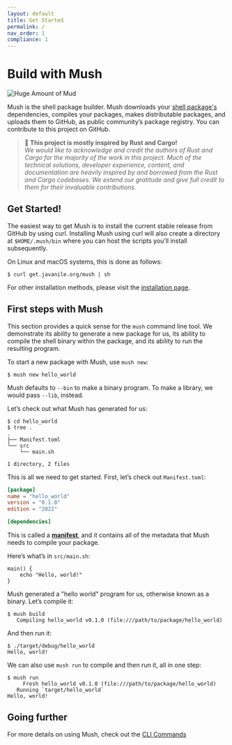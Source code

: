```yaml
---
layout: default
title: Get Started
permalink: /
nav_order: 1
compliance: 1
---
```


# Build with Mush

![Huge Amount of Mud](/assets/img/memes/meme-02.jpg)

Mush is the shell package builder. Mush downloads your [shell package's](/glossary/#shell-package) dependencies, 
compiles your packages, makes distributable packages, and uploads them to GitHub, 
as public community’s package registry. You can contribute to this project on GitHub.

> **📜 This project is mostly inspired by Rust and Cargo!**    
> _We would like to acknowledge and credit the authors of Rust and Cargo for the majority of the work in this project. Much of the technical solutions, developer experience, content, and documentation are heavily inspired by and borrowed from the Rust and Cargo codebases. We extend our gratitude and give full credit to them for their invaluable contributions._

## Get Started!

The easiest way to get Mush is to install the current stable release from GitHub by using curl.
Installing Mush using curl will also create a directory at `$HOME/.mush/bin` where you can host the scripts you'll install subsequently.

On Linux and macOS systems, this is done as follows:

```console
$ curl get.javanile.org/mush | sh
```

For other installation methods, please visit the [installation page](/installation).

## First steps with Mush

This section provides a quick sense for the `mush` command line tool. We
demonstrate its ability to generate a new package for us,
its ability to compile the shell binary within the package, and
its ability to run the resulting program.

To start a new package with Mush, use `mush new`:

```console
$ mush new hello_world
```

Mush defaults to `--bin` to make a binary program. To make a library, we
would pass `--lib`, instead.

Let’s check out what Mush has generated for us:

```console
$ cd hello_world
$ tree .
.
├── Manifest.toml
└── src
    └── main.sh

1 directory, 2 files
```

This is all we need to get started. First, let’s check out `Manifest.toml`:

```toml
[package]
name = "hello_world"
version = "0.1.0"
edition = "2022"

[dependencies]
```

This is called a [**manifest**](/manifest/), and it contains all of the
metadata that Mush needs to compile your package.

Here’s what’s in `src/main.sh`:

```shell
main() {
    echo "Hello, world!"
}
```

Mush generated a "hello world" program for us, otherwise known as a
binary. Let’s compile it:

```console
$ mush build
   Compiling hello_world v0.1.0 (file:///path/to/package/hello_world)
```

And then run it:

```console
$ ./target/debug/hello_world
Hello, world!
```

We can also use `mush run` to compile and then run it, all in one step:

```console
$ mush run
     Fresh hello_world v0.1.0 (file:///path/to/package/hello_world)
   Running `target/hello_world`
Hello, world!
```

## Going further

For more details on using Mush, check out the [CLI Commands](/commands/)
